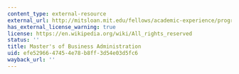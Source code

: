 ```yaml
---
content_type: external-resource
external_url: http://mitsloan.mit.edu/fellows/academic-experience/program-at-a-glance/
has_external_license_warning: true
license: https://en.wikipedia.org/wiki/All_rights_reserved
status: ''
title: Master's of Business Administration
uid: efe52966-4745-4e78-b8ff-3d54e03d5fc6
wayback_url: ''
---
```

